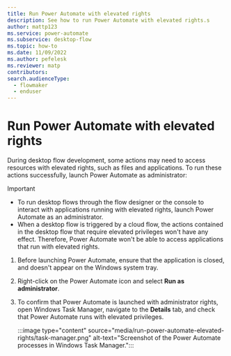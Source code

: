 ```yaml
---
title: Run Power Automate with elevated rights
description: See how to run Power Automate with elevated rights.s
author: mattp123
ms.service: power-automate
ms.subservice: desktop-flow
ms.topic: how-to
ms.date: 11/09/2022
ms.author: pefelesk
ms.reviewer: matp
contributors:
search.audienceType: 
  - flowmaker
  - enduser
---
```


# Run Power Automate with elevated rights

During desktop flow development, some actions may need to access resources with elevated rights, such as files and applications. To run these actions successfully, launch Power Automate as administrator:

> [!IMPORTANT]
>
> - To run desktop flows through the flow designer or the console to interact with applications running with elevated rights, launch Power Automate as an administrator.
> - When a desktop flow is triggered by a cloud flow, the actions contained in the desktop flow that require elevated privileges won't have any effect. Therefore, Power Automate won't be able to access applications that run with elevated rights.

1. Before launching Power Automate, ensure that the application is closed, and doesn't appear on the Windows system tray.

1. Right-click on the Power Automate icon and select **Run as administrator**.

1. To confirm that Power Automate is launched with administrator rights, open Windows Task Manager, navigate to the **Details** tab, and check that Power Automate runs with elevated privileges.

    :::image type="content" source="media/run-power-automate-elevated-rights/task-manager.png" alt-text="Screenshot of the Power Automate processes in Windows Task Manager.":::
